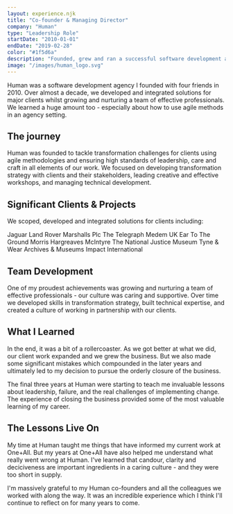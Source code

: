 ```yaml
---
layout: experience.njk
title: "Co-founder & Managing Director"
company: "Human"
type: "Leadership Role"
startDate: "2010-01-01"
endDate: "2019-02-28"
color: "#1f5d6a"
description: "Founded, grew and ran a successful software development and digital transformation agency."
image: "/images/human_logo.svg"
---
```


Human was a software development agency I founded with four friends in 2010. Over almost a decade, we developed and integrated solutions for major clients whilst growing and nurturing a team of effective professionals. We learned a huge amount too - especially about how to use agile methods in an agency setting.

## The journey

Human was founded to tackle transformation challenges for clients using agile methodologies and ensuring high standards of leadership, care and craft in all elements of our work. We focused on developing transformation strategy with clients and their stakeholders, leading creative and effective workshops, and managing technical development.

## Significant Clients & Projects

We scoped, developed and integrated solutions for clients including:

Jaguar Land Rover
Marshalls Plc
The Telegraph
Medem UK
Ear To The Ground
Morris Hargreaves McIntyre
The National Justice Museum
Tyne & Wear Archives & Museums
Impact International

## Team Development

One of my proudest achievements was growing and nurturing a team of effective professionals - our culture was caring and supportive. Over time we developed skills in transformation strategy, built technical expertise, and created a culture of working in partnership with our clients.

## What I Learned

In the end, it was a bit of a rollercoaster. As we got better at what we did, our client work expanded and we grew the business. But we also made some significant mistakes which compounded in the later years and ultimately led to my decision to pursue the orderly closure of the business.

The final three years at Human were starting to teach me invaluable lessons about leadership, failure, and the real challenges of implementing change. The experience of closing the business provided some of the most valuable learning of my career.

## The Lessons Live On

My time at Human taught me things that have informed my current work at One+All. But my years at One+All have also helped me understand what really went wrong at Human. I've learned that candour, clarity and deciciveness are important ingredients in a caring culture - and they were too short in supply.

I'm massively grateful to my Human co-founders and all the colleagues we worked with along the way. It was an incredible experience which I think I'll continue to reflect on for many years to come.